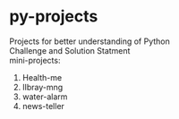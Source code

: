 # py-projects <br>
Projects for better understanding of Python <br>
Challenge and Solution Statment <br>
mini-projects: 
1. Health-me
2. lIbray-mng
3. water-alarm
4. news-teller
